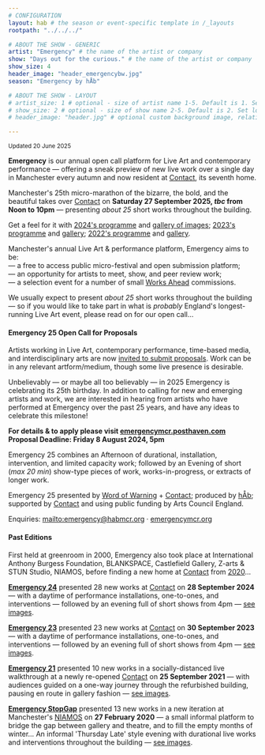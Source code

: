 ```yaml
---
# CONFIGURATION
layout: hab # the season or event-specific template in /_layouts
rootpath: "../../../"

# ABOUT THE SHOW - GENERIC
artist: "Emergency" # the name of the artist or company
show: "Days out for the curious." # the name of the artist or company
show_size: 4
header_image: "header_emergencybw.jpg"   
season: "Emergency by hÅb" 

# ABOUT THE SHOW - LAYOUT
# artist_size: 1 # optional - size of artist name 1-5. Default is 1. Set longer names to lower values
# show_size: 2 # optional - size of show name 2-5. Default is 2. Set longer names to lower values
# header_image: "header.jpg" # optional custom background image, relative to current page

---
```

<small>Updated 20 June 2025</small>        
        
**Emergency** is our annual open call platform for Live Art and contemporary performance — offering a sneak preview of new live work over a single day in Manchester every autumn and now resident at <a href="https://contactmcr.com" target="_blank">Contact</a>, its seventh home.        
         
Manchester's 25th micro-marathon of the bizarre, the bold, and the beautiful takes over <a href="https://contactmcr.com" target="_blank">Contact</a> on **Saturday 27 September 2025, *tbc* from Noon to 10pm** — presenting *about 25* short works throughout the building.        
          
Get a feel for it with [2024's programme](/archive/2024-emergency/#artists) and [gallery of images](/galleries/2024-emergency); [2023's programme](/archive/2023-emergency/#artists) and [gallery](/galleries/2023-emergency); [2022's programme](/archive/2022-emergency/#artists) and [gallery](/galleries/2022-emergency).         
         
Manchester's annual Live Art & performance platform, Emergency aims to be:<br>— a free to access public micro-festival and open submission platform;<br>— an opportunity for artists to meet, show, and peer review work;<br>— a selection event for a number of small [Works Ahead](/hab/worksahead) commissions.        
        
We usually expect to present *about 25* short works throughout the building — so if you would like to take part in what is *probably* England's longest-running Live Art event, please read on for our open call…         
          
#### Emergency 25 Open Call for Proposals         
Artists working in Live Art, contemporary performance, time-based media, and interdisciplinary arts are now <a href="https://emergencymcr.posthaven.com" target="_blank">invited to submit proposals</a>. Work can be in any relevant artform/medium, though some live presence is desirable.        
         
Unbelievably — or maybe all too believably — in 2025 Emergency is celebrating its 25th birthday. In addition to calling for new and emerging artists and work, we are interested in hearing from artists who have performed at Emergency over the past 25 years, and have any ideas to celebrate this milestone!          
         
**For details & to apply please visit <a href="https://emergencymcr.posthaven.com" target="_blank">emergencymcr.posthaven.com</a><br>Proposal Deadline: Friday 8 August 2024, 5pm**        
         
Emergency 25 combines an Afternoon of durational, installation, intervention, and limited capacity work; followed by an Evening of short (*max 20 min*) show-type pieces of work, works-in-progress, or extracts of longer work.        
         
Emergency 25 presented by [Word of Warning](/) + <a href="https://contactmcr.com" target="_blank">Contact</a>; produced by [hÅb](/hab); supported by <a href="https://contactmcr.com" target="_blank">Contact</a> and using public funding by Arts Council England.         
        
Enquiries: <mailto:emergency@habmcr.org> · <a href="http://emergencymcr.org" target="_blank">emergencymcr.org</a>         
         
#### Past Editions        
First held at greenroom in 2000, Emergency also took place at International Anthony Burgess Foundation, BLANKSPACE, Castlefield Gallery, Z-arts & STUN Studio, NIAMOS, before finding a new home at <a href="https://contactmcr.com" target="_blank">Contact</a> from [2020](/archive/2020-emergency)…         
         
**[Emergency 24](/archive/2024-emergency)** presented 28 new works at <a href="https://contactmcr.com" target="_blank">Contact</a> on **28 September 2024** — with a daytime of performance installations, one-to-ones, and interventions — followed by an evening full of short shows from 4pm — [see images](/galleries/2024-emergency).        

**[Emergency 23](/archive/2023-emergency)** presented 23 new works at <a href="https://contactmcr.com" target="_blank">Contact</a> on **30 September 2023** — with a daytime of performance installations, one-to-ones, and interventions — followed by an evening full of short shows from 4pm — [see images](/galleries/2023-emergency).        
          
**[Emergency 21](/archive/2021-emergency)** presented 10 new works in a socially-distanced live walkthrough at a newly re-opened <a href="https://contactmcr.com" target="_blank">Contact</a> on **25 September 2021** — with audiences guided on a one-way journey through the refurbished building, pausing en route in gallery fashion — [see images](/galleries/2021-emergency).         
          
**[Emergency StopGap](/archive/2020-emergencystopgap)** presented 13 new works in a new iteration at Manchester's <a href="https://www.niamos.co.uk" target="_blank">NIAMOS</a> on **27 February 2020** — a small informal platform to bridge the gap between gallery and theatre, and to fill the empty months of winter… An informal 'Thursday Late' style evening with durational live works and interventions throughout the building — [see images](/galleries/2020-emergencystopgap).
